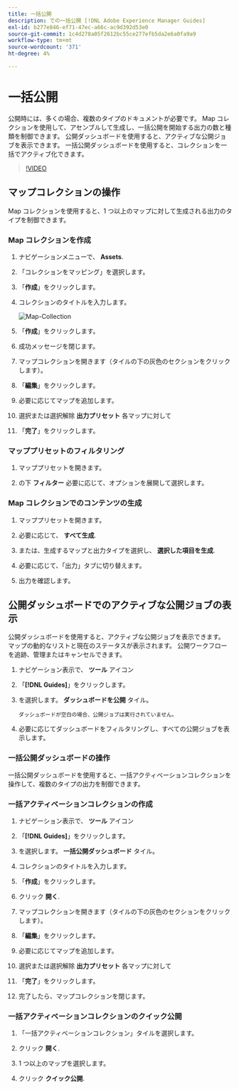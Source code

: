 ```yaml
---
title: 一括公開
description: での一括公開 [!DNL Adobe Experience Manager Guides]
exl-id: b277e846-ef71-47ec-a66c-ac9d392d53e0
source-git-commit: 1c4d278a05f2612bc55ce277efb5da2e6a0fa9a9
workflow-type: tm+mt
source-wordcount: '371'
ht-degree: 4%

---
```


# 一括公開

公開時には、多くの場合、複数のタイプのドキュメントが必要です。 Map コレクションを使用して、アセンブルして生成し、一括公開を開始する出力の数と種類を制御できます。 公開ダッシュボードを使用すると、アクティブな公開ジョブを表示できます。 一括公開ダッシュボードを使用すると、コレクションを一括でアクティブ化できます。

>[!VIDEO](https://video.tv.adobe.com/v/338985?quality=12&learn=on)

## マップコレクションの操作

Map コレクションを使用すると、1 つ以上のマップに対して生成される出力のタイプを制御できます。

### Map コレクションを作成

1. ナビゲーションメニューで、 **Assets**.

2. 「コレクションをマッピング」を選択します。

3. 「**作成**」をクリックします。

4. コレクションのタイトルを入力します。

   ![Map-Collection](images/map-collection.png)

5. 「**作成**」をクリックします。
6. 成功メッセージを閉じます。

7. マップコレクションを開きます（タイルの下の灰色のセクションをクリックします）。

8. 「**編集**」をクリックします。

9. 必要に応じてマップを追加します。

10. 選択または選択解除 **出力プリセット** 各マップに対して

11. 「**完了**」をクリックします。

### マッププリセットのフィルタリング

1. マッププリセットを開きます。

2. の下 **フィルター** 必要に応じて、オプションを展開して選択します。

### Map コレクションでのコンテンツの生成

1. マッププリセットを開きます。

2. 必要に応じて、 **すべて生成**.

3. または、生成するマップと出力タイプを選択し、 **選択した項目を生成**.

4. 必要に応じて、「出力」タブに切り替えます。

5. 出力を確認します。

## 公開ダッシュボードでのアクティブな公開ジョブの表示

公開ダッシュボードを使用すると、アクティブな公開ジョブを表示できます。 マップの動的なリストと現在のステータスが表示されます。 公開ワークフローを追跡、管理またはキャンセルできます。

1. ナビゲーション表示で、 **ツール** アイコン

2. 「**[!DNL Guides]**」をクリックします。

3. を選択します。 **ダッシュボードを公開** タイル。

       ダッシュボードが空白の場合、公開ジョブは実行されていません。
       
   
4. 必要に応じてダッシュボードをフィルタリングし、すべての公開ジョブを表示します。

### 一括公開ダッシュボードの操作

一括公開ダッシュボードを使用すると、一括アクティベーションコレクションを操作して、複数のタイプの出力を制御できます。

### 一括アクティベーションコレクションの作成

1. ナビゲーション表示で、 **ツール** アイコン

2. 「**[!DNL Guides]**」をクリックします。

3. を選択します。 **一括公開ダッシュボード** タイル。

4. コレクションのタイトルを入力します。

5. 「**作成**」をクリックします。

6. クリック **開く**.

7. マップコレクションを開きます（タイルの下の灰色のセクションをクリックします）。

8. 「**編集**」をクリックします。

9. 必要に応じてマップを追加します。

10. 選択または選択解除 **出力プリセット** 各マップに対して

11. 「**完了**」をクリックします。

12. 完了したら、マップコレクションを閉じます。

### 一括アクティベーションコレクションのクイック公開

1. 「一括アクティベーションコレクション」タイルを選択します。

2. クリック **開く**.

3. 1 つ以上のマップを選択します。

4. クリック **クイック公開**.
